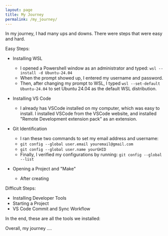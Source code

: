 ```yaml
---
layout: page
title: My Journey
permalink: /my_journey/
---
```


In my journey, I had many ups and downs. There were steps that were easy and hard.

Easy Steps:

- Installing WSL

    - I opened a Powershell window as an administrator and typed: `wsl --install -d Ubuntu-24.04`
    - When the prompt showed up, I entered my username and password.
    - Then, after changing my prompt to WSL, I typed `wsl --set-default Ubuntu-24.04` to set Ubuntu 24.04 as the default WSL distribution.

- Installing VS Code

    - I already has VSCode installed on my computer, which was easy to install. I installed VSCode from the VSCode website, and installed "Remote Development extension pack" as an extension.

- Git Identification

    - I ran these two commands to set my email address and username: 
    - `git config --global user.email youremail@gmail.com`
    - `git config --global user.name yourGHID` 
    - Finally, I verified my configurations by running: `git config --global --list`
 
- Opening a Project and "Make"

    - After creating

Difficult Steps:

- Installing Developer Tools
- Starting a Project
- VS Code Commit and Sync Workflow



In the end, these are all the tools we installed:

Overall, my journey ....